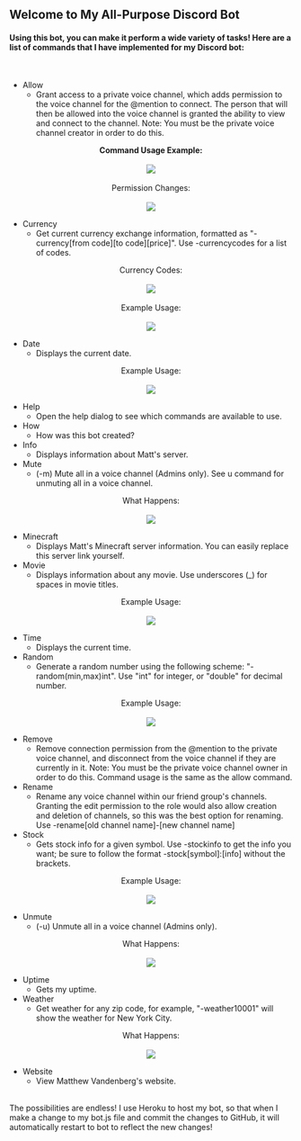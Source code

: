 ## Welcome to My All-Purpose Discord Bot  

#### Using this bot, you can make it perform a wide variety of tasks! Here are a list of commands that I have implemented for my Discord bot:  

<br>

* Allow
	* Grant access to a private voice channel, which adds permission to the voice channel for the @mention to connect. The person that will then be allowed into the voice channel is granted the ability to view and connect to the channel. Note: You must be the private voice channel creator in order to do this.

<p align="center">
	<strong>Command Usage Example:</strong>
	<br><br>
	<img src="readmeImages/allow.png">
	<br><br>
	Permission Changes:
	<br><br>
	<img src="readmeImages/allowPerms.png">
</p>

* Currency
	* Get current currency exchange information, formatted as "-currency[from code][to code][price]". Use -currencycodes for a list of codes.

<p align="center">
	Currency Codes:
	<br><br>
	<img src="readmeImages/currencyCodes.png">
	<br><br>
	Example Usage:
	<br><br>
	<img src="readmeImages/currencyUsage.png">
</p>

* Date
	* Displays the current date.

<p align="center">
	Example Usage:
	<br><br>
	<img src="readmeImages/date.png">
</p>

* Help
	* Open the help dialog to see which commands are available to use.
* How
	* How was this bot created?
* Info
	* Displays information about Matt's server.
* Mute
	* (-m) Mute all in a voice channel (Admins only). See u command for unmuting all in a voice channel.

<p align="center">
	What Happens:
	<br><br>
	<img src="readmeImages/mute.png">
</p>

* Minecraft
	* Displays Matt's Minecraft server information. You can easily replace this server link yourself.
* Movie
	* Displays information about any movie. Use underscores (_) for spaces in movie titles.

<p align="center">
	Example Usage:
	<br><br>
	<img src="readmeImages/movie.png">
</p>

* Time
	* Displays the current time.
* Random
	* Generate a random number using the following scheme: "-random(min,max)int". Use "int" for integer, or "double" for decimal number.

<p align="center">
	Example Usage:
	<br><br>
	<img src="readmeImages/random.png">
</p>

* Remove
	* Remove connection permission from the @mention to the private voice channel, and disconnect from the voice channel if they are currently in it. Note: You must be the private voice channel owner in order to do this. Command usage is the same as the allow command.
* Rename
	* Rename any voice channel within our friend group's channels. Granting the edit permission to the role would also allow creation and deletion of channels, so this was the best option for renaming. Use -rename[old channel name]-[new channel name]
* Stock
	* Gets stock info for a given symbol. Use -stockinfo to get the info you want; be sure to follow the format -stock[symbol]:[info] without the brackets.

<p align="center">
	Example Usage:
	<br><br>
	<img src="readmeImages/stock.png">
</p>

* Unmute
	* (-u) Unmute all in a voice channel (Admins only).

<p align="center">
	What Happens:
	<br><br>
	<img src="readmeImages/unmute.png">
</p>

* Uptime
	* Gets my uptime.
* Weather
	* Get weather for any zip code, for example, "-weather10001" will show the weather for New York City.

<p align="center">
	What Happens:
	<br><br>
	<img src="readmeImages/weather.png">
</p>

* Website
	* View Matthew Vandenberg's website.
<br>  
The possibilities are endless! I use Heroku to host my bot, so that when I make a change to my bot.js file and commit the changes to GitHub, it will automatically restart to bot to reflect the new changes!
